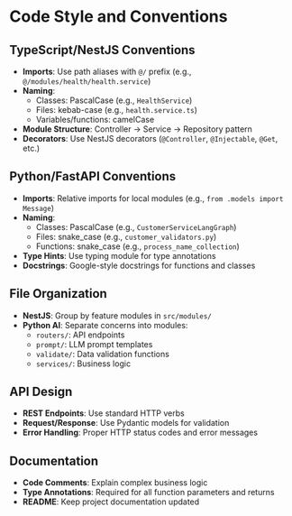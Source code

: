 # Code Style and Conventions

## TypeScript/NestJS Conventions
- **Imports**: Use path aliases with `@/` prefix (e.g., `@/modules/health/health.service`)
- **Naming**: 
  - Classes: PascalCase (e.g., `HealthService`)
  - Files: kebab-case (e.g., `health.service.ts`)
  - Variables/functions: camelCase
- **Module Structure**: Controller → Service → Repository pattern
- **Decorators**: Use NestJS decorators (`@Controller`, `@Injectable`, `@Get`, etc.)

## Python/FastAPI Conventions
- **Imports**: Relative imports for local modules (e.g., `from .models import Message`)
- **Naming**:
  - Classes: PascalCase (e.g., `CustomerServiceLangGraph`)
  - Files: snake_case (e.g., `customer_validators.py`)
  - Functions: snake_case (e.g., `process_name_collection`)
- **Type Hints**: Use typing module for type annotations
- **Docstrings**: Google-style docstrings for functions and classes

## File Organization
- **NestJS**: Group by feature modules in `src/modules/`
- **Python AI**: Separate concerns into modules:
  - `routers/`: API endpoints
  - `prompt/`: LLM prompt templates
  - `validate/`: Data validation functions
  - `services/`: Business logic

## API Design
- **REST Endpoints**: Use standard HTTP verbs
- **Request/Response**: Use Pydantic models for validation
- **Error Handling**: Proper HTTP status codes and error messages

## Documentation
- **Code Comments**: Explain complex business logic
- **Type Annotations**: Required for all function parameters and returns
- **README**: Keep project documentation updated